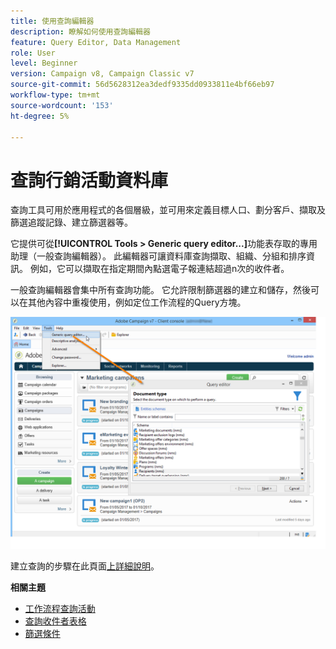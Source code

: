 ```yaml
---
title: 使用查詢編輯器
description: 瞭解如何使用查詢編輯器
feature: Query Editor, Data Management
role: User
level: Beginner
version: Campaign v8, Campaign Classic v7
source-git-commit: 56d5628312ea3dedf9335dd0933811e4bf66eb97
workflow-type: tm+mt
source-wordcount: '153'
ht-degree: 5%

---
```


# 查詢行銷活動資料庫

查詢工具可用於應用程式的各個層級，並可用來定義目標人口、劃分客戶、擷取及篩選追蹤記錄、建立篩選器等。

它提供可從&#x200B;**[!UICONTROL Tools > Generic query editor...]**&#x200B;功能表存取的專用助理（一般查詢編輯器）。 此編輯器可讓資料庫查詢擷取、組織、分組和排序資訊。 例如，它可以擷取在指定期間內點選電子報連結超過n次的收件者。

一般查詢編輯器會集中所有查詢功能。 它允許限制篩選器的建立和儲存，然後可以在其他內容中重複使用，例如定位工作流程的Query方塊。

![存取查詢編輯器並選取資料表](assets/query_editor_nveau_21.png)


建立查詢的步驟在此頁面[上詳細說明](design-queries.md)。

<!--
Contexts to use the query editor iin Campaign are listed below:

|Usage|Example|
|  ---  |  ---  |
|**Define a Query activity in a workflow**: Define the criteria to query Campaign database in a workflow. [Learn how to configure the Query activity](../../automation/workflow/query.md)|![Image showing how to configure a query activity in a workflow](../../automation/workflow/assets/query-activity.png){width="200" align="center" zoomable="yes"}|
|**Define audiences**: Specify the population you want to target in your messages, and effortlessly create new audiences tailored to your needs. [Learn how to build audiences](../start/create-message.md#define-the-target-audience)|![Image showing how to access the audience creation interface](../send/sms/assets/audience_to.png){width="200" align="center" zoomable="yes"}|
|**Define audiences**: Specify the population you want to target in your messages or workflows, and effortlessly create new audiences tailored to your needs. [Learn how to build audiences](../audiences/create-audiences.md)|![Image showing how to access the audience creation interface](../audiences/assets/targeting-wf-age-filter.png){width="200" align="center" zoomable="yes"}|
|**Customize workflow activities**: Apply rules within workflow activities, such as **Split** and **Reconciliation**, to align with your specific requirements. [Learn more about workflow activities](../../automation/workflow/activities.md)|![Image showing how to access workflow customization options](assets/access-workflow.png){width="200" align="center" zoomable="yes"}|
|**Predefined filters**: Create predefined filters that serve as shortcuts during various filtering operations, whether you're working with data lists or forming the audience for a delivery. [Learn how to work with predefined filters](../get-started/predefined-filters.md)|![Image showing how to access predefined filters](assets/access-predefined-filter.png){width="200" align="center" zoomable="yes"}|
|**Filter reports data**: Add rules to filter the data displayed in reports. [Learn how to work with reports](../reporting/gs-reports.md)|![Image showing how to filter data in reports](assets/access-reports.png){width="200" align="center" zoomable="yes"}|
|**Customize lists**: Create custom rules to filter the data displayed in lists such as recipients or deliveries lists. [Learn how to filter lists](../get-started/list-filters.md#list-built-in-filters)|![Image showing how to customize list filters](assets/access-lists.png){width="200" align="center" zoomable="yes"}|
|**Build conditional content**: Make email content dynamic by creating conditions that define which content should be displayed to different recipients, ensuring personalized and relevant messaging. [Learn how to build conditional content](../personalization/conditions.md)|![Image showing how to create conditional content](assets/conditional-content.png){width="200" align="center" zoomable="yes"}|
-->

**相關主題**

* [工作流程查詢活動](../../automation/workflow/query.md)
* [查詢收件者表格](../../automation/workflow/querying-recipient-table.md)
* [篩選條件](filter-conditions.md)